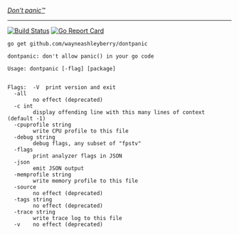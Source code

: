 [_Don't panic™_](https://github.com/golang/go/wiki/CodeReviewComments#dont-panic)

---

[![Build Status](https://travis-ci.org/wayneashleyberry/dontpanic.svg?branch=master)](https://travis-ci.org/wayneashleyberry/dontpanic)
[![Go Report Card](https://goreportcard.com/badge/github.com/wayneashleyberry/dontpanic)](https://goreportcard.com/report/github.com/wayneashleyberry/dontpanic)

```
go get github.com/wayneashleyberry/dontpanic
```

```
dontpanic: don't allow panic() in your go code

Usage: dontpanic [-flag] [package]


Flags:  -V	print version and exit
  -all
    	no effect (deprecated)
  -c int
    	display offending line with this many lines of context (default -1)
  -cpuprofile string
    	write CPU profile to this file
  -debug string
    	debug flags, any subset of "fpstv"
  -flags
    	print analyzer flags in JSON
  -json
    	emit JSON output
  -memprofile string
    	write memory profile to this file
  -source
    	no effect (deprecated)
  -tags string
    	no effect (deprecated)
  -trace string
    	write trace log to this file
  -v	no effect (deprecated)
```

